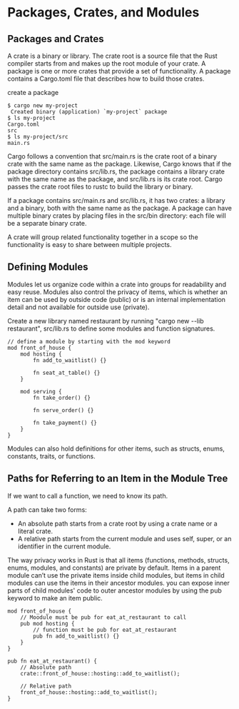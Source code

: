 # Packages, Crates, and Modules
## Packages and Crates
A crate is a binary or library. The crate root is a source file that the Rust compiler starts from and makes up the root module of your crate. 
A package is one or more crates that provide a set of functionality. A package contains a Cargo.toml file that describes how to build those crates.

create a package

    $ cargo new my-project
     Created binary (application) `my-project` package
    $ ls my-project
    Cargo.toml
    src
    $ ls my-project/src
    main.rs
 
 Cargo follows a convention that src/main.rs is the crate root of a binary crate with the same name as the package. Likewise, Cargo knows that if the package directory contains src/lib.rs, the package contains a library crate with the same name as the package, and src/lib.rs is its crate root. Cargo passes the crate root files to rustc to build the library or binary.


If a package contains src/main.rs and src/lib.rs, it has two crates: a library and a binary, both with the same name as the package. A package can have multiple binary crates by placing files in the src/bin directory: each file will be a separate binary crate.


A crate will group related functionality together in a scope so the functionality is easy to share between multiple projects.

## Defining Modules
Modules let us organize code within a crate into groups for readability and easy reuse. Modules also control the privacy of items, which is whether an item can be used by outside code (public) or is an internal implementation detail and not available for outside use (private).


Create a new library named restaurant by running "cargo new --lib restaurant", src/lib.rs to define some modules and function signatures.

    // define a module by starting with the mod keyword 
    mod front_of_house {
        mod hosting {
            fn add_to_waitlist() {}

            fn seat_at_table() {}
        }

        mod serving {
            fn take_order() {}

            fn serve_order() {}

            fn take_payment() {}
        }
    }

Modules can also hold definitions for other items, such as structs, enums, constants, traits, or functions.

## Paths for Referring to an Item in the Module Tree
If we want to call a function, we need to know its path.

A path can take two forms:

* An absolute path starts from a crate root by using a crate name or a literal crate.
* A relative path starts from the current module and uses self, super, or an identifier in the current module.

The way privacy works in Rust is that all items (functions, methods, structs, enums, modules, and constants) are private by default. Items in a parent module can’t use the private items inside child modules, but items in child modules can use the items in their ancestor modules.
you can expose inner parts of child modules' code to outer ancestor modules by using the pub keyword to make an item public.

    mod front_of_house {
        // Moodule must be pub for eat_at_restaurant to call
        pub mod hosting {
            // function must be pub for eat_at_restaurant
            pub fn add_to_waitlist() {}
        }
    }

    pub fn eat_at_restaurant() {
        // Absolute path
        crate::front_of_house::hosting::add_to_waitlist();

        // Relative path
        front_of_house::hosting::add_to_waitlist();
    }


